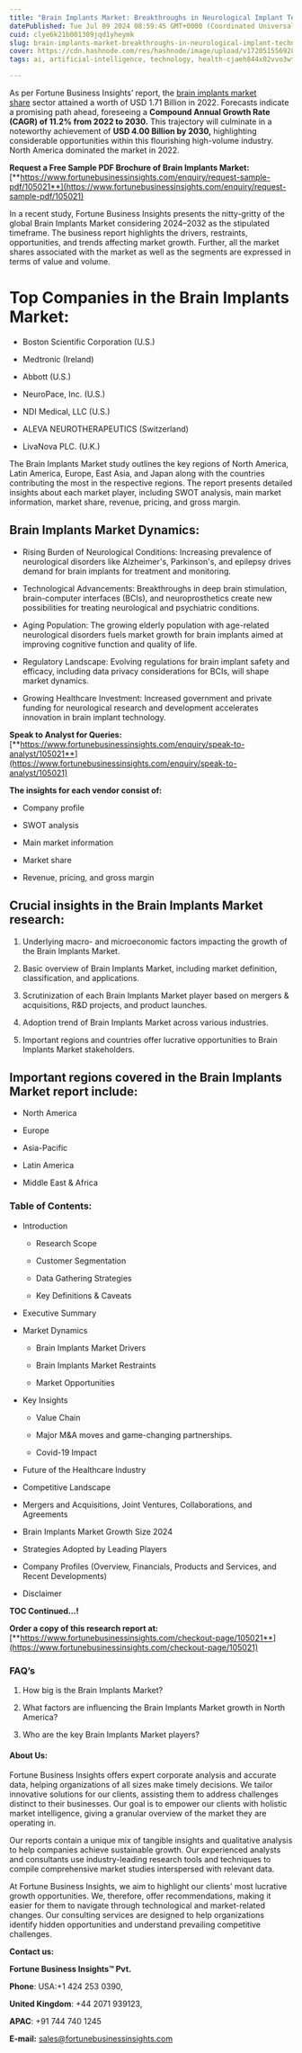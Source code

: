 ```yaml
---
title: "Brain Implants Market: Breakthroughs in Neurological Implant Technologies"
datePublished: Tue Jul 09 2024 08:59:45 GMT+0000 (Coordinated Universal Time)
cuid: clye6k21b001309jqd1yheymk
slug: brain-implants-market-breakthroughs-in-neurological-implant-technologies
cover: https://cdn.hashnode.com/res/hashnode/image/upload/v1720515569281/196a8c27-fdc0-4fc7-9e1e-71fafbd39bcb.png
tags: ai, artificial-intelligence, technology, health-cjaeh844x02vvo3wtj5r2s75q, healthcare

---
```


As per Fortune Business Insights’ report, the [brain implants market share](https://www.fortunebusinessinsights.com/brain-implants-market-105021) sector attained a worth of USD 1.71 Billion in 2022. Forecasts indicate a promising path ahead, foreseeing a **Compound Annual Growth Rate (CAGR) of 11.2% from 2022 to 2030.** This trajectory will culminate in a noteworthy achievement of **USD 4.00 Billion by 2030,** highlighting considerable opportunities within this flourishing high-volume industry. North America dominated the market in 2022.

**Request a Free Sample PDF Brochure of Brain Implants Market:** [**https://www.fortunebusinessinsights.com/enquiry/request-sample-pdf/105021**](https://www.fortunebusinessinsights.com/enquiry/request-sample-pdf/105021)

In a recent study, Fortune Business Insights presents the nitty-gritty of the global Brain Implants Market considering 2024–2032 as the stipulated timeframe. The business report highlights the drivers, restraints, opportunities, and trends affecting market growth. Further, all the market shares associated with the market as well as the segments are expressed in terms of value and volume.

# **Top Companies in the Brain Implants Market:**

* Boston Scientific Corporation (U.S.)
    
* Medtronic (Ireland)
    
* Abbott (U.S.)
    
* NeuroPace, Inc. (U.S.)
    
* NDI Medical, LLC (U.S.)
    
* ALEVA NEUROTHERAPEUTICS (Switzerland)
    
* LivaNova PLC. (U.K.)
    

The Brain Implants Market study outlines the key regions of North America, Latin America, Europe, East Asia, and Japan along with the countries contributing the most in the respective regions. The report presents detailed insights about each market player, including SWOT analysis, main market information, market share, revenue, pricing, and gross margin.

## Brain Implants Market **Dynamics**:

* Rising Burden of Neurological Conditions: Increasing prevalence of neurological disorders like Alzheimer's, Parkinson's, and epilepsy drives demand for brain implants for treatment and monitoring.
    
* Technological Advancements: Breakthroughs in deep brain stimulation, brain-computer interfaces (BCIs), and neuroprosthetics create new possibilities for treating neurological and psychiatric conditions.
    
* Aging Population: The growing elderly population with age-related neurological disorders fuels market growth for brain implants aimed at improving cognitive function and quality of life.
    
* Regulatory Landscape: Evolving regulations for brain implant safety and efficacy, including data privacy considerations for BCIs, will shape market dynamics.
    
* Growing Healthcare Investment: Increased government and private funding for neurological research and development accelerates innovation in brain implant technology.
    

**Speak to Analyst for Queries:** [**https://www.fortunebusinessinsights.com/enquiry/speak-to-analyst/105021**](https://www.fortunebusinessinsights.com/enquiry/speak-to-analyst/105021)

**The insights for each vendor consist of:**

* Company profile
    
* SWOT analysis
    
* Main market information
    
* Market share
    
* Revenue, pricing, and gross margin
    

## **Crucial insights in the Brain Implants Market research:**

1. Underlying macro- and microeconomic factors impacting the growth of the Brain Implants Market.
    
2. Basic overview of Brain Implants Market, including market definition, classification, and applications.
    
3. Scrutinization of each Brain Implants Market player based on mergers & acquisitions, R&D projects, and product launches.
    
4. Adoption trend of Brain Implants Market across various industries.
    
5. Important regions and countries offer lucrative opportunities to Brain Implants Market stakeholders.
    

## **Important regions covered in the Brain Implants Market report include:**

* North America
    
* Europe
    
* Asia-Pacific
    
* Latin America
    
* Middle East & Africa
    

### **Table of Contents:**

* Introduction
    
    * Research Scope
        
    * Customer Segmentation
        
    * Data Gathering Strategies
        
    * Key Definitions & Caveats
        
* Executive Summary
    
* Market Dynamics
    
    * Brain Implants Market Drivers
        
    * Brain Implants Market Restraints
        
    * Market Opportunities
        
* Key Insights
    
    * Value Chain
        
    * Major M&A moves and game-changing partnerships.
        
    * Covid-19 Impact
        
* Future of the Healthcare Industry
    
* Competitive Landscape
    
* Mergers and Acquisitions, Joint Ventures, Collaborations, and Agreements
    
* Brain Implants Market Growth Size 2024
    
* Strategies Adopted by Leading Players
    
* Company Profiles (Overview, Financials, Products and Services, and Recent Developments)
    
* Disclaimer
    

**TOC Continued…!**

**Order a copy of this research report at:** [**https://www.fortunebusinessinsights.com/checkout-page/105021**](https://www.fortunebusinessinsights.com/checkout-page/105021)

### **FAQ’s**

1. How big is the Brain Implants Market?
    
2. What factors are influencing the Brain Implants Market growth in North America?
    
3. Who are the key Brain Implants Market players?
    

#### **About Us:**

Fortune Business Insights offers expert corporate analysis and accurate data, helping organizations of all sizes make timely decisions. We tailor innovative solutions for our clients, assisting them to address challenges distinct to their businesses. Our goal is to empower our clients with holistic market intelligence, giving a granular overview of the market they are operating in.

Our reports contain a unique mix of tangible insights and qualitative analysis to help companies achieve sustainable growth. Our experienced analysts and consultants use industry-leading research tools and techniques to compile comprehensive market studies interspersed with relevant data.

At Fortune Business Insights, we aim to highlight our clients' most lucrative growth opportunities. We, therefore, offer recommendations, making it easier for them to navigate through technological and market-related changes. Our consulting services are designed to help organizations identify hidden opportunities and understand prevailing competitive challenges.

**Contact us:**

**Fortune Business Insights™ Pvt.**

**Phone**: USA:+1 424 253 0390,

**United Kingdom**: +44 2071 939123,

**APAC**: +91 744 740 1245

**E-mail:** [sales@fortunebusinessinsights.com](mailto:sales@fortunebusinessinsights.com)